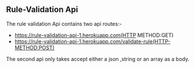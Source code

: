 ## Rule-Validation Api

The rule validation Api contains two api routes:-

- https://rule-validation-api-1.herokuapp.com(HTTP METHOD:GET)
- https://rule-validation-api-1.herokuapp.com/validate-rule(HTTP-METHOD:POST)

The second api only takes accept either a json ,string or an array as a body.
